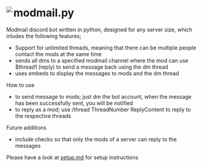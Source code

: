 <h1>
    <img align="left" src="https://img.icons8.com/fluent/56/000000/discord-new-logo.png"></img>modmail.py
</h1>

Modmail discord bot written in python, designed for any server size, which inludes the following features;
- Support for unlimited threads, meaning that there can be multiple people contact the mods at the same time
- sends all dms to a specified modmail channel where the mod can use $thread1 (reply) to send a message back using the dm thread
- uses embeds to display the messages to mods and the dm thread

How to use
- to send message to mods; just dm the bot account, when the message has been successfully sent, you will be notified
- to reply as a mod; use /thread ThreadNumber ReplyContent to reply to the respective threads 

Future additions
- include checks so that only the mods of a server can reply to the messages

Please have a look at <a href="./setup.md">setup.md</a> for setup instructions